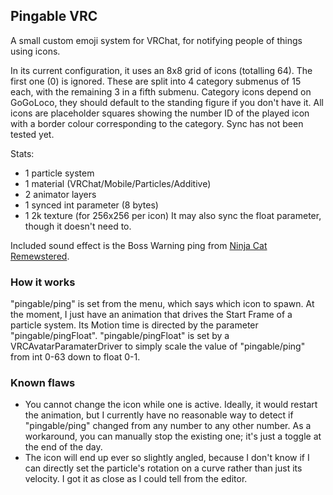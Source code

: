 ## Pingable VRC

A small custom emoji system for VRChat, for notifying people of things using icons.

In its current configuration, it uses an 8x8 grid of icons (totalling 64). The first one (0) is ignored.
These are split into 4 category submenus of 15 each, with the remaining 3 in a fifth submenu. Category icons depend on GoGoLoco, they should default to the standing figure if you don't have it.
All icons are placeholder squares showing the number ID of the played icon with a border colour corresponding to the category. Sync has not been tested yet.

Stats:
- 1 particle system
- 1 material (VRChat/Mobile/Particles/Additive)
- 2 animator layers
- 1 synced int parameter (8 bytes)
- 1 2k texture (for 256x256 per icon)
It may also sync the float parameter, though it doesn't need to.

Included sound effect is the Boss Warning ping from [Ninja Cat Remewstered](https://pixelshock.itch.io/ninja-cat-remewstered).

### How it works
"pingable/ping" is set from the menu, which says which icon to spawn.
At the moment, I just have an animation that drives the Start Frame of a particle system. Its Motion time is directed by the parameter "pingable/pingFloat".
"pingable/pingFloat" is set by a VRCAvatarParamaterDriver to simply scale the value of "pingable/ping" from int 0-63 down to float 0-1.

### Known flaws
- You cannot change the icon while one is active. Ideally, it would restart the animation, but I currently have no reasonable way to detect if "pingable/ping" changed from any number to any other number. As a workaround, you can manually stop the existing one; it's just a toggle at the end of the day.
- The icon will end up ever so slightly angled, because I don't know if I can directly set the particle's rotation on a curve rather than just its velocity. I got it as close as I could tell from the editor.
